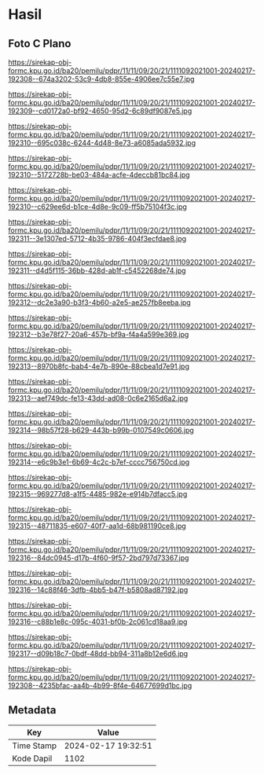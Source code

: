 # Hasil

## Foto C Plano

https://sirekap-obj-formc.kpu.go.id/ba20/pemilu/pdpr/11/11/09/20/21/1111092021001-20240217-192308--674a3202-53c9-4db8-855e-4906ee7c55e7.jpg

https://sirekap-obj-formc.kpu.go.id/ba20/pemilu/pdpr/11/11/09/20/21/1111092021001-20240217-192309--cd0172a0-bf92-4650-95d2-6c89df9087e5.jpg

https://sirekap-obj-formc.kpu.go.id/ba20/pemilu/pdpr/11/11/09/20/21/1111092021001-20240217-192310--695c038c-6244-4d48-8e73-a6085ada5932.jpg

https://sirekap-obj-formc.kpu.go.id/ba20/pemilu/pdpr/11/11/09/20/21/1111092021001-20240217-192310--5172728b-be03-484a-acfe-4deccb81bc84.jpg

https://sirekap-obj-formc.kpu.go.id/ba20/pemilu/pdpr/11/11/09/20/21/1111092021001-20240217-192310--c629ee6d-b1ce-4d8e-9c09-ff5b75104f3c.jpg

https://sirekap-obj-formc.kpu.go.id/ba20/pemilu/pdpr/11/11/09/20/21/1111092021001-20240217-192311--3e1307ed-5712-4b35-9786-404f3ecfdae8.jpg

https://sirekap-obj-formc.kpu.go.id/ba20/pemilu/pdpr/11/11/09/20/21/1111092021001-20240217-192311--d4d5f115-36bb-428d-ab1f-c5452268de74.jpg

https://sirekap-obj-formc.kpu.go.id/ba20/pemilu/pdpr/11/11/09/20/21/1111092021001-20240217-192312--dc2e3a90-b3f3-4b60-a2e5-ae257fb8eeba.jpg

https://sirekap-obj-formc.kpu.go.id/ba20/pemilu/pdpr/11/11/09/20/21/1111092021001-20240217-192312--b3e78f27-20a6-457b-bf9a-f4a4a599e369.jpg

https://sirekap-obj-formc.kpu.go.id/ba20/pemilu/pdpr/11/11/09/20/21/1111092021001-20240217-192313--8970b8fc-bab4-4e7b-890e-88cbea1d7e91.jpg

https://sirekap-obj-formc.kpu.go.id/ba20/pemilu/pdpr/11/11/09/20/21/1111092021001-20240217-192313--aef749dc-fe13-43dd-ad08-0c6e2165d6a2.jpg

https://sirekap-obj-formc.kpu.go.id/ba20/pemilu/pdpr/11/11/09/20/21/1111092021001-20240217-192314--98b57f28-b629-443b-b99b-0107549c0606.jpg

https://sirekap-obj-formc.kpu.go.id/ba20/pemilu/pdpr/11/11/09/20/21/1111092021001-20240217-192314--e6c9b3e1-6b69-4c2c-b7ef-cccc756750cd.jpg

https://sirekap-obj-formc.kpu.go.id/ba20/pemilu/pdpr/11/11/09/20/21/1111092021001-20240217-192315--969277d8-a1f5-4485-982e-e914b7dfacc5.jpg

https://sirekap-obj-formc.kpu.go.id/ba20/pemilu/pdpr/11/11/09/20/21/1111092021001-20240217-192315--48711835-e607-40f7-aa1d-68b981190ce8.jpg

https://sirekap-obj-formc.kpu.go.id/ba20/pemilu/pdpr/11/11/09/20/21/1111092021001-20240217-192316--84dc0945-d17b-4f60-9f57-2bd797d73367.jpg

https://sirekap-obj-formc.kpu.go.id/ba20/pemilu/pdpr/11/11/09/20/21/1111092021001-20240217-192316--14c88f46-3dfb-4bb5-b47f-b5808ad87192.jpg

https://sirekap-obj-formc.kpu.go.id/ba20/pemilu/pdpr/11/11/09/20/21/1111092021001-20240217-192316--c88b1e8c-095c-4031-bf0b-2c061cd18aa9.jpg

https://sirekap-obj-formc.kpu.go.id/ba20/pemilu/pdpr/11/11/09/20/21/1111092021001-20240217-192317--d09b18c7-0bdf-48dd-bb94-311a8b12e6d6.jpg

https://sirekap-obj-formc.kpu.go.id/ba20/pemilu/pdpr/11/11/09/20/21/1111092021001-20240217-192308--4235bfac-aa4b-4b99-8f4e-64677699d1bc.jpg


## Metadata

| Key        | Value               |
| ---------- | ------------------- |
| Time Stamp | 2024-02-17 19:32:51 |
| Kode Dapil | 1102                |



